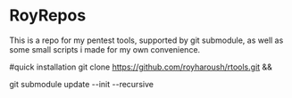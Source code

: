 # RoyRepos
This is a repo for my pentest tools, supported by git submodule, as well as some small scripts i made for my own convenience.

#quick installation
git clone https://github.com/royharoush/rtools.git && 

git submodule update --init --recursive
